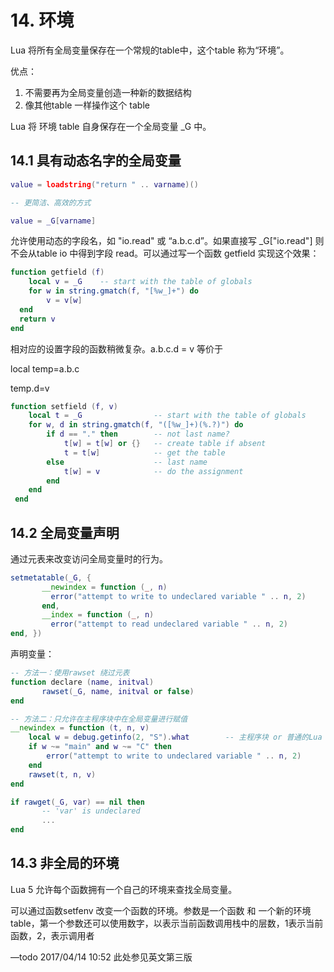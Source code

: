 # 14. 环境

Lua 将所有全局变量保存在一个常规的table中，这个table 称为“环境”。

优点：

1. 不需要再为全局变量创造一种新的数据结构
2. 像其他table 一样操作这个 table

Lua 将 环境 table 自身保存在一个全局变量  _G 中。



## 14.1 具有动态名字的全局变量

```lua
value = loadstring("return " .. varname)()

-- 更简洁、高效的方式

value = _G[varname]

```

允许使用动态的字段名，如 "io.read" 或 “a.b.c.d”。如果直接写 _G["io.read"] 则不会从table io 中得到字段 read。可以通过写一个函数 getfield 实现这个效果：

```lua
function getfield (f)
	local v = _G    -- start with the table of globals
    for w in string.gmatch(f, "[%w_]+") do
		v = v[w] 
  end
  return v 
end
```

相对应的设置字段的函数稍微复杂。a.b.c.d = v 等价于

local temp=a.b.c

temp.d=v

```lua
function setfield (f, v)
	local t = _G            	-- start with the table of globals
    for w, d in string.gmatch(f, "([%w_]+)(%.?)") do
  		if d == "." then		-- not last name?
    		t[w] = t[w] or {}	-- create table if absent
    		t = t[w]			-- get the table
		else					-- last name
			t[w] = v			-- do the assignment
		end 
  	end
 end
```

## 14.2 全局变量声明

通过元表来改变访问全局变量时的行为。

```lua
setmetatable(_G, {
       __newindex = function (_, n)
         error("attempt to write to undeclared variable " .. n, 2)
       end,
       __index = function (_, n)
         error("attempt to read undeclared variable " .. n, 2)
end, })
```

声明变量：

```lua
-- 方法一：使用rawset 绕过元表
function declare (name, initval)
       rawset(_G, name, initval or false)
end

-- 方法二：只允许在主程序块中在全局变量进行赋值
__newindex = function (t, n, v)
	local w = debug.getinfo(2, "S").what		-- 主程序块 or 普通的Lua 函数 or c 函数
    if w ~= "main" and w ~= "C" then
    	error("attempt to write to undeclared variable " .. n, 2)
    end
    rawset(t, n, v)
end
```

```lua
if rawget(_G, var) == nil then
       -- 'var' is undeclared
       ...
end
```



## 14.3 非全局的环境

Lua 5 允许每个函数拥有一个自己的环境来查找全局变量。

可以通过函数setfenv 改变一个函数的环境。参数是一个函数 和 一个新的环境table，第一个参数还可以使用数字，以表示当前函数调用栈中的层数，1表示当前函数，2，表示调用者



—todo  2017/04/14 10:52	此处参见英文第三版